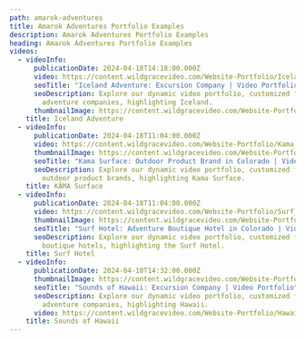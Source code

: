 ```yaml
---
path: amarok-adventures
title: Amarok Adventures Portfolio Examples
description: Amarok Adventures Portfolio Examples
heading: Amarok Adventures Portfolio Examples
videos:
  - videoInfo:
      publicationDate: 2024-04-18T14:18:00.000Z
      video: https://content.wildgracevideo.com/Website-Portfolio/Iceland_Compressed/Iceland+Solo+Trip.mp4
      seoTitle: "Iceland Adventure: Excursion Company | Video Portfolio"
      seoDescription: Explore our dynamic video portfolio, customized for outdoor
        adventure companies, highlighting Iceland.
      thumbnailImage: https://content.wildgracevideo.com/Website-Portfolio/Iceland_Compressed/Iceland-min.png
    title: Iceland Adventure
  - videoInfo:
      publicationDate: 2024-04-18T11:04:00.000Z
      video: https://content.wildgracevideo.com/Website-Portfolio/Kama_Compressed/Kama+Ski_Horizontal+V1.mp4
      thumbnailImage: https://content.wildgracevideo.com/Website-Portfolio/Kama_Compressed/Kamathumbnail.webp
      seoTitle: "Kama Surface: Outdoor Product Brand in Colorado | Video Portfolio"
      seoDescription: Explore our dynamic video portfolio, customized for Colorado's
        outdoor product brands, highlighting Kama Surface.
    title: KĀMA Surface
  - videoInfo:
      publicationDate: 2024-04-18T11:04:00.000Z
      video: https://content.wildgracevideo.com/Website-Portfolio/Surf_Compressed/The+Surf+Hotel+Website+Video+V2.mp4
      thumbnailImage: https://content.wildgracevideo.com/Website-Portfolio/Surf_Compressed/surfthumbnail.webp
      seoTitle: "Surf Hotel: Adventure Boutique Hotel in Colorado | Video Portfolio"
      seoDescription: Explore our dynamic video portfolio, customized for Colorado's
        boutique hotels, highlighting the Surf Hotel.
    title: Surf Hotel
  - videoInfo:
      publicationDate: 2024-04-18T14:32:00.000Z
      thumbnailImage: https://content.wildgracevideo.com/Website-Portfolio/Hawaii_Compressed/Hawaii.png
      seoTitle: "Sounds of Hawaii: Excursion Company | Video Portfolio"
      seoDescription: Explore our dynamic video portfolio, customized for outdoor
        adventure companies, highlighting Hawaii.
      video: https://content.wildgracevideo.com/Website-Portfolio/Hawaii_Compressed/Sounds+of+Hawaii.mp4
    title: Sounds of Hawaii
---
```

